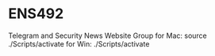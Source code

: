 # ENS492
Telegram and Security News Website Group
for Mac: source ./Scripts/activate
for Win: ./Scripts/activate
